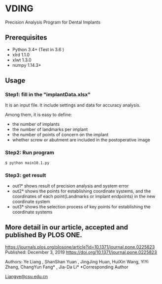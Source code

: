 # VDING
Precision Analysis Program for Dental Implants

## Prerequisites

- Python 3.4+ (Test in 3.6 )
- xlrd 1.1.0
- xlwt 1.3.0
- numpy 1.14.3+

## Usage

### Step1: fill in the "implantData.xlsx" 

It is an input file. It include settings and data for accuracy analysis.

Among them, it is easy to define:
- the number of implants
- the number of landmarks per implant
- the number of points of concern on the implant
- whether screw or abutment are included in the postoperative image


### Step2: Run program
    $ python main10.1.py


### Step3: get result
- out1* shows result of precision analysis and system error
- out2* shows the points for establishing coordinate systems, and the coordinates of each point(Landmarks or implant endpoints) in the new coordinate system
- out3* shows the selection process of key points for establishing the coordinate systems 

## More detail in our article, accepted and published By PLOS ONE.

https://journals.plos.org/plosone/article?id=10.1371/journal.pone.0225823
Published: December 3, 2019
https://doi.org/10.1371/journal.pone.0225823

Authors:
Ye Liang , ShanShan Yuan , JingJing Huan, HuiXin Wang, YiYi Zhang, ChangYun Fang* , Jia-Da Li* 
*Corresponding Author

Liangye@csu.edu.cn

